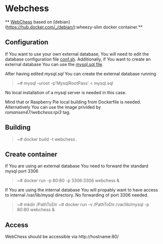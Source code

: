 # Webchess


** [WebChess](https://github.com/Thorium/webchess) based on [debian}(https://hub.docker.com/_/debian/):wheezy-slim docker container.**


## Configuration

If You want to use your own external database, You will need to edit the database configuration file
[conf.sh](scripts/conf.sh). Additionally, if You want to create an external database You can use the [mysql.sql file](scripts/mysql.sql).

After having edited *mysql.sql* You can create the external database running

> ~# mysql -uroot -p'MysqlRootPass' < mysql.sql

No local installation of a mysql server is needed in this case.
 
Mind that or Raspberry Pie local building from Dockerfile is needed. Alternatively You can use the image privided by *romansen47/webchess:rpi3* tag.


## Building

> ~# docker build -t webchess .


## Create container

If You are using an external database You need to forward the standard mysql port 3306 

> ~# docker run -p 80:80 -p 3306:3306 webchess &

If You are using the internal database You will propably want to have access to internal /var/lib/mysql directory.
No forwarding of port 3306 needed.

> ~# mkdir /PathToDir
> ~# docker run -v /PathToDir:/var/lib/mysql -p 80:80 webchess &


## Access

WebChess should be accessible via http://hostname:80/ 

